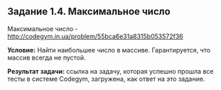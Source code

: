 **Задание 1.4. Максимальное число**
---------------------
Максимальное число - http://codegym.in.ua/problem/55bca6e31a8315b053572f36

**Условие:** Найти наибольшее число в массиве. Гарантируется, что массив всегда не пустой.

**Результат задачи:** ссылка на задачу, которая успешно прошла все тесты в системе Codegym, загружена, как ответ на это задание.